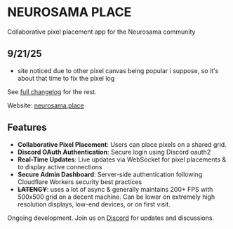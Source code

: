 # NEUROSAMA PLACE

Collaborative pixel placement app for the Neurosama community

## 9/21/25

- site noticed due to other pixel canvas being popular i suppose, so it's about that time to fix the pixel log

See [full changelog](./changelog.md) for the rest.

Website: [neurosama.place](https://neurosama.place)

## Features

- **Collaborative Pixel Placement**: Users can place pixels on a shared grid.
- **Discord OAuth Authentication**: Secure login using Discord oauth2
- **Real-Time Updates**: Live updates via WebSocket for pixel placements & to display active connections
- **Secure Admin Dashboard**: Server-side authentication following Cloudflare Workers security best practices
- ~~**LATENCY**~~: uses a lot of async & generally maintains 200+ FPS with 500x500 grid on a decent machine. Can be lower on extremely high resolution displays, low-end devices, or on first visit.

Ongoing development. Join us on [Discord](https://discord.gg/Ba3H5Tjn) for updates and discussions.
